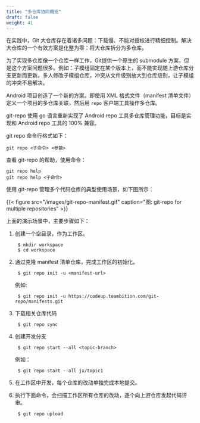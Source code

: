 ```yaml
---
title: "多仓库协同概览"
draft: false
weight: 41
---
```


在实践中，Git 大仓库存在着诸多问题：下载慢、不能对授权进行精细控制。解决大仓库的一个有效方案是化整为零：将大仓库拆分为多仓库。

为了实现多仓库像一个仓库一样工作，Git提供一个原生的 submodule 方案，但是这个方案问题很多。例如：子模组固定在某个版本上，而不能实现随上游仓库分支更新而更新。多人修改子模组仓库，冲突从文件级别放大到仓库级别，让子模组的冲突不易解决。

Android 项目创造了一个新的方案。即使用 XML 格式文件（manifest 清单文件）定义一个项目的多仓库关联，然后用 `repo` 客户端工具操作多仓库。

git-repo 使用 go 语言重新实现了 Android repo 工具多仓库管理功能，目标是实现和 Android repo 工具的 100% 兼容。

git repo 命令行格式如下：

    git repo <子命令> <参数>

查看 git-repo 的帮助，使用命令：

    git repo help
    git repo help <子命令>


使用 git-repo 管理多个代码仓库的典型使用场景，如下图所示：

{{< figure src="/images/git-repo-manifest.gif" caption="图: git-repo for multiple repositories" >}}

上面的演示场景中，主要步骤如下：

1. 创建一个空目录，作为工作区。

        $ mkdir workspace
        $ cd workspace

2. 通过克隆 manifest 清单仓库，完成工作区的初始化。

        $ git repo init -u <manifest-url>

    例如:

        $ git repo init -u https://codeup.teambition.com/git-repo/manifests.git

3. 下载相关仓库代码

        $ git repo sync

4. 创建开发分支

        $ git repo start --all <topic-branch>

    例如：

        $ git repo start --all jx/topic1

5. 在工作区中开发，每个仓库的改动单独完成本地提交。

6. 执行下面命令，会扫描工作区所有仓库的改动，逐个向上游仓库发起代码评审。

        $ git repo upload


